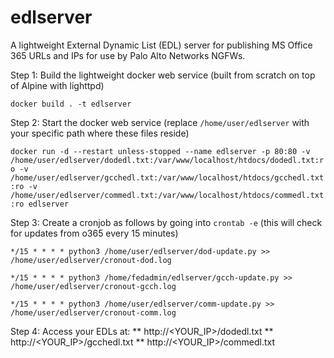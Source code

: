 # edlserver
 
A lightweight External Dynamic List (EDL) server for publishing MS Office 365 URLs and IPs for use by Palo Alto Networks NGFWs.
 
Step 1: Build the lightweight docker web service (built from scratch on top of Alpine with lighttpd)
 
`docker build . -t edlserver`
 
Step 2: Start the docker web service (replace `/home/user/edlserver` with your specific path where these files reside)
 
`docker run -d --restart unless-stopped --name edlserver -p 80:80 -v /home/user/edlserver/dodedl.txt:/var/www/localhost/htdocs/dodedl.txt:ro -v /home/user/edlserver/gcchedl.txt:/var/www/localhost/htdocs/gcchedl.txt:ro -v /home/user/edlserver/commedl.txt:/var/www/localhost/htdocs/commedl.txt:ro edlserver`
 
Step 3: Create a cronjob as follows by going into `crontab -e` (this will check for updates from o365 every 15 minutes)
 
`*/15 * * * * python3 /home/user/edlserver/dod-update.py >> /home/user/edlserver/cronout-dod.log`
 
`*/15 * * * * python3 /home/fedadmin/edlserver/gcch-update.py >> /home/user/edlserver/cronout-gcch.log`
 
`*/15 * * * * python3 /home/user/edlserver/comm-update.py >> /home/user/edlserver/cronout-comm.log`
 
Step 4: Access your EDLs at:
** http://<YOUR_IP>/dodedl.txt
** http://<YOUR_IP>/gcchedl.txt
** http://<YOUR_IP>/commedl.txt
